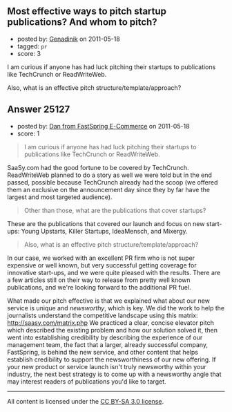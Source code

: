 ## Most effective ways to pitch startup publications? And whom to pitch?

- posted by: [Genadinik](https://stackexchange.com/users/-1/8929-genadinik) on 2011-05-18
- tagged: `pr`
- score: 3

I am curious if anyone has had luck pitching their startups to publications like TechCrunch or ReadWriteWeb.  

Also, what is an effective pitch structure/template/approach?




## Answer 25127

- posted by: [Dan from FastSpring E-Commerce](https://stackexchange.com/users/-1/8647-dan-from-fastspring-e-commerce) on 2011-05-18
- score: 1

> I am curious if anyone has had luck pitching their startups to publications like TechCrunch or ReadWriteWeb.

SaaSy.com had the good fortune to be covered by TechCrunch. ReadWriteWeb planned to do a story as well we were told but in the end passed, possible because TechCrunch already had the scoop (we offered them an exclusive on the announcement day since they by far have the largest and most targeted audience).

> Other than those, what are the publications that cover startups?

These are the publications that covered our launch and focus on new start-ups: Young Upstarts, Killer Startups, IdeaMensch, and Mixergy.

> Also, what is an effective pitch structure/template/approach?

In our case, we worked with an excellent PR firm who is not super expensive or well known, but very successful getting coverage for innovative start-ups, and we were quite pleased with the results. There are a few articles still on their way to release from pretty well known publications, and we're looking forward to the additional PR fuel.

What made our pitch effective is that we explained what about our new service is unique and *newsworthy*, which is key. We did the work to help the journalists understand the competitive landscape using this matrix: http://saasy.com/matrix.php
We practiced a clear, concise elevator pitch which described the existing problem and how our solution solved it, then went into establishing credibility by describing the experience of our management team, the fact that a larger, already successful company, FastSpring, is behind the new service, and other content that helps establish credibility to support the newsworthiness of our new offering. If your new product or service launch isn't truly newsworthy within your industry, the next best strategy is to come up with a newsworthy angle that may interest readers of publications you'd like to target.





---

All content is licensed under the [CC BY-SA 3.0 license](https://creativecommons.org/licenses/by-sa/3.0/).
